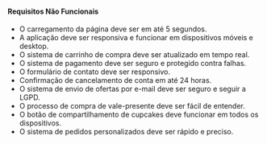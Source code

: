 #### Requisitos Não Funcionais
- O carregamento da página deve ser em até 5 segundos.
- A aplicação deve ser responsiva e funcionar em dispositivos móveis e desktop.
- O sistema de carrinho de compra deve ser atualizado em tempo real.
- O sistema de pagamento deve ser seguro e protegido contra falhas.
- O formulário de contato deve ser responsivo.
- Confirmação de cancelamento de conta em até 24 horas.
- O sistema de envio de ofertas por e-mail deve ser seguro e seguir a LGPD.
- O processo de compra de vale-presente deve ser fácil de entender.
- O botão de compartilhamento de cupcakes deve funcionar em todos os dispositivos.
- O sistema de pedidos personalizados deve ser rápido e preciso.
